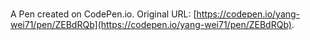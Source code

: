# 

A Pen created on CodePen.io. Original URL: [https://codepen.io/yang-wei71/pen/ZEBdRQb](https://codepen.io/yang-wei71/pen/ZEBdRQb).


